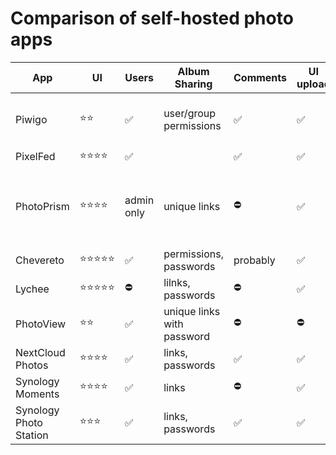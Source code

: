 # Comparison of self-hosted photo apps


| App                    | UI        | Users      | Album Sharing              | Comments | UI upload | Video support                          |
|------------------------|-----------|------------|----------------------------|----------|-----------|----------------------------------------|
| Piwigo                 | ⭐️⭐️       | ✅         | user/group permissions     | ✅       | ✅        | mp4, m4v, webm, webmv                  |
| PixelFed               | ⭐️⭐️⭐️⭐️   | ✅         |                            | ✅       | ✅        | ⛔️                                     |
| PhotoPrism             | ⭐️⭐️⭐️⭐️   | admin only | unique links               | ⛔️       | ✅        | allow up/down, but displays thumb only |
| Chevereto              | ⭐️⭐️⭐️⭐️⭐️ | ✅         | permissions, passwords     | probably | ✅        | ⛔️                                     |
| Lychee                 | ⭐️⭐️⭐️⭐️⭐️ | ⛔️         | lilnks, passwords          | ⛔️       | ✅        | ⛔️                                     |
| PhotoView              | ⭐️⭐️       | ✅         | unique links with password | ⛔️       | ⛔️        | ✅                                     |
| NextCloud Photos       | ⭐️⭐️⭐️⭐️   | ✅         | links, passwords           | ✅       | ✅        | ✅                                     |
| Synology Moments       | ⭐️⭐️⭐️⭐️   | ✅         | links                      | ⛔️       | ✅        | ✅                                     |
| Synology Photo Station | ⭐️⭐️⭐️     | ✅         | links, passwords           | ✅       | ✅        | ✅                                     |
